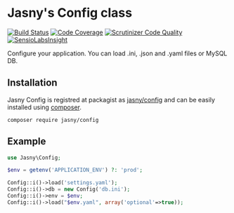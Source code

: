 Jasny's Config class
====================

[![Build Status](https://secure.travis-ci.org/jasny/config.png?branch=master)](http://travis-ci.org/jasny/config)
[![Code Coverage](https://scrutinizer-ci.com/g/jasny/config/badges/coverage.png?b=master)](https://scrutinizer-ci.com/g/jasny/config/?branch=master)
[![Scrutinizer Code Quality](https://scrutinizer-ci.com/g/jasny/config/badges/quality-score.png?b=master)](https://scrutinizer-ci.com/g/jasny/config/?branch=master)
[![SensioLabsInsight](https://insight.sensiolabs.com/projects/9d9ee2fe-1622-4883-b46e-aa21b14a3931/mini.png)](https://insight.sensiolabs.com/projects/9d9ee2fe-1622-4883-b46e-aa21b14a3931)

Configure your application. You can load .ini, .json and .yaml files or MySQL DB.

## Installation ##

Jasny Config is registred at packagist as [jasny/config](https://packagist.org/packages/jasny/config) and can be
easily installed using [composer](http://getcomposer.org/).

    composer require jasny/config

## Example ##

```php
use Jasny\Config;

$env = getenv('APPLICATION_ENV') ?: 'prod';

Config::i()->load('settings.yaml');
Config::i()->db = new Config('db.ini');
Config::i()->env = $env;
Config::i()->load("$env.yaml", array('optional'=>true));
```

